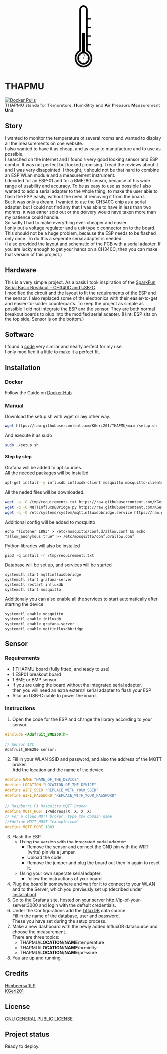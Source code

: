 <p align="center"><img src="THAPMU.svg" alt="Logo" height="200"/></P>

# THAPMU
[![Docker Pulls](https://img.shields.io/docker/pulls/kgeri201/thapmu)](https://hub.docker.com/r/kgeri201/thapmu)  
THAPMU stands for **T**emerature, **H**umiditity and **A**ir **P**ressure **M**easurement **U**nit. 

## Story
I wanted to monitor the temperature of several rooms and wanted to display all the measurements on one website.  
I also wanted to have it as cheap, and as easy to manufacture and to use as possible.  
I searched on the internet and I found a very good looking sensor and ESP combo.
It was not perfect but looked promising.
I read the reviews about it and I was very disapointed.
I thought, it should not be that hard to combine an ESP WLan module and a measurement instrument.  
I decided for an ESP-01 and for a BME280 sensor, because of his wide range of usability and accuracy.
To be as easy to use as possible I also wanted to add a serial adapter to the whole thing, to make the user able to flash the ESP easily, without the need of removing it from the board.  
But it was only a dream. I wanted to use the CH340C chip as a serial adapter, but I could not find any that I was able to have in less than two months. It was either sold out or the delivery would have taken more than my patience could handle.  
So sadly I had to make everything even cheaper and easier.  
I only put a voltage regulator and a usb type c connector on to the board. This should not be a huge problem, because the ESP needs to be flashed only once. To do this a seperate serial adapter is needed.  
(I also provided the layout and schematic of the PCB with a serial adapter. If you are lucky enough to get your hands on a CH340C, then you can make that version of this project.)

## Hardware
This is a very simple project. As a basis I took inspiration of the [SparkFun Serial Basic Breakout - CH340C and USB-C](https://www.sparkfun.com/products/15096).  
I modified the circuit and the layout to fit the requirements of the ESP and the sensor. I also replaced some of the electronics with their easier-to-get and easier-to-solder counterparts.
To keep the project as simple as possible I did not integrate the ESP and the sensor.
They are both normal breakout boards to plug into the modified serial adapter. (Hint: ESP sits on the top side, Sensor is on the bottom.)

## Software
I found a [code](https://randomnerdtutorials.com/esp8266-nodemcu-mqtt-publish-bme280-arduino/) very similar and nearly perfect for my use.  
I only modified it a little to make it a perfect fit.  

## Installation
### Docker
Follow the Guide on [Docker Hub](https://hub.docker.com/repository/docker/kgeri201/thapmu)

### Manual
Download the setup.sh with wget or any other way.
```sh
wget https://raw.githubusercontent.com/KGeri201/THAPMU/main/setup.sh
```
And execute it as sudo
```sh
sudo ./setup.sh
```
#### Step by step
Grafana will be added to apt sources.  
All the needed packages will be installed  
```sh
apt-get install -y influxdb influxdb-client mosquitto mosquitto-clients python3 python3-pip grafana-enterprise
```
All the neded files will be downloaded.
```sh
wget -q -O /tmp/requirements.txt https://raw.githubusercontent.com/KGeri201/THAPMU/main/requirements.txt
wget -q -O MQTTInfluxDBBridge.py https://raw.githubusercontent.com/KGeri201/THAPMU/main/MQTTInfluxDBBridge.py
wget -q -O /etc/systemd/system/mqttinfluxdbbridge.service https://raw.githubusercontent.com/KGeri201/THAPMU/main/mqttinfluxdbbridge.service
```
Additional config will be added to mosquitto  
```
echo "listener 1883" > /etc/mosquitto/conf.d/allow.conf && echo "allow_anonymous true" >> /etc/mosquitto/conf.d/allow.conf
```
Python libraries will also be installed  
```
pip3 -q install -r /tmp/requirements.txt
```
Database will be set up, and services will be started
```
systemctl start mqttinfluxdbbridge
systemctl start grafana-server
systemctl restart influxdb
systemctl start mosquitto
```
Additionaly you can also enable all the services to start automatically after starting the device  
```
systemctl enable mosquitto
systemctl enable influxdb
systemctl enable grafana-server
systemctl enable mqttinfluxdbbridge
```

## Sensor
### Requirements
* 1 THAPMU board (fully fitted, and ready to use)
* 1 ESP01 breakout board
* 1 BME or BMP sensor
* If you are using the board without the integrated serial adapter,  
  then you will need an extra external serial adapter to flash your ESP
* Also an USB-C cable to power the board.

### Instructions
1. Open the code for the ESP and change the library according to your sensor.  
```ino
#include <Adafruit_BME280.h>

// Sensor I2C
Adafruit_BME280 sensor;
```
2. Fill in your WLAN SSID and password, and also the address of the MQTT broker.   
Add the location and the name of the device.
```ino
#define NAME "NAME_OF_THE_DEVICE"
#define LOCATION "LOCATION_OF_THE_DEVICE"
#define WIFI_SSID "REPLACE_WITH_YOUR_SSID"
#define WIFI_PASSWORD "REPLACE_WITH_YOUR_PASSWORD"

// Raspberri Pi Mosquitto MQTT Broker
#define MQTT_HOST IPAddress(X, X, X, X)
// For a cloud MQTT broker, type the domain name
//#define MQTT_HOST "example.com"
#define MQTT_PORT 1883
``` 
3. Flash the ESP.  
    - Using the version with the integrated serial adapter:  
      - Remove the sensor and connect the GND pin with the WRT (write) pin via a jumper.  
      - Upload the code.  
      - Remove the jumper and plug the board out then in again to reset it.  
    - Using your own seperate serial adapter:  
      - follow the instructions of your board. 
4. Plug the board in somewhere and wait for it to connect to your WLAN and to the Server, which you previously set up (decribed under [Installation](https://github.com/KGeri201/THAPMU#installation)).
5. Go to the [Grafana](https://grafana.com/) site, hosted on your server http://ip-of-your-server:3000 and login with the default credentials.
6. Under the Configurations add the [InfluxDB](https://www.influxdata.com/products/influxdb-overview/) data source.  
  Fill in the name of the database, user and password.  
  These you have set during the setup process.
7. Make a new dashboard with the newly added InfluxDB datasource and choose the measurement.  
There are three topics:  
   - THAPMU/**LOCATION**/**NAME**/temperature   
   - THAPMU/**LOCATION**/**NAME**/humidity
   - THAPMU/**LOCATION**/**NAME**/pressure
8. You are up and running.  

## Credits
[HimbeersaftLP](https://github.com/HimbeersaftLP)  
[KGeri201](https://github.com/KGeri201)  

## License
[GNU GENERAL PUBLIC LICENSE](LICENSE)

## Project status
Ready to deploy.
